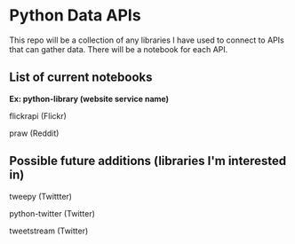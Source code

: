# Python Data APIs

This repo will be a collection of any libraries I have used to connect to APIs that can gather data. There will be a notebook for each API.

## List of current notebooks

**Ex: python-library (website service name)**

flickrapi (Flickr)

praw (Reddit) 

## Possible future additions (libraries I'm interested in)

tweepy (Twittter)

python-twitter (Twitter)

tweetstream (Twitter)
